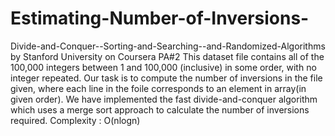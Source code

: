 # Estimating-Number-of-Inversions-
Divide-and-Conquer--Sorting-and-Searching--and-Randomized-Algorithms by Stanford University on Coursera PA#2
This dataset file contains all of the 100,000 integers between 1 and 100,000 (inclusive) in some order, with no integer repeated.
Our task is to compute the number of inversions in the file given, where each line in the foile corresponds to an element in array(in given order).
We have implemented the fast divide-and-conquer algorithm which uses a merge sort approach to calculate the number of inversions required.
Complexity : O(nlogn)
